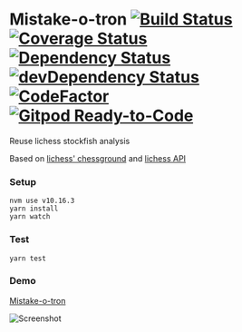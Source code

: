 
# Mistake-o-tron [![Build Status](https://travis-ci.org/tailuge/mistake-o-tron.svg?branch=master)](https://travis-ci.org/tailuge/mistake-o-tron/) [![Coverage Status](https://coveralls.io/repos/github/tailuge/mistake-o-tron/badge.svg?branch=master)](https://coveralls.io/github/tailuge/mistake-o-tron?branch=master) [![Dependency Status](https://david-dm.org/tailuge/mistake-o-tron.svg)](https://david-dm.org/tailuge/mistake-o-tron) [![devDependency Status](https://david-dm.org/tailuge/mistake-o-tron/dev-status.svg)](https://david-dm.org/tailuge/mistake-o-tron#info=devDependencies) [![CodeFactor](https://www.codefactor.io/repository/github/tailuge/mistake-o-tron/badge)](https://www.codefactor.io/repository/github/tailuge/mistake-o-tron) [![Gitpod Ready-to-Code](https://img.shields.io/badge/Gitpod-Ready--to--Code-blue?logo=gitpod)](https://gitpod.io/#https://github.com/tailuge/mistake-o-tron) 


Reuse lichess stockfish analysis

Based on [lichess' chessground](https://github.com/ornicar/chessground-examples) and [lichess API](https://lichess.org/api)


### Setup

```
nvm use v10.16.3
yarn install
yarn watch 
```
### Test

```
yarn test
```

### Demo

[Mistake-o-tron](https://tailuge.github.io/mistake-o-tron/index.html)

![Screenshot](https://tailuge.github.io/mistake-o-tron/assets/images/demo.png)


